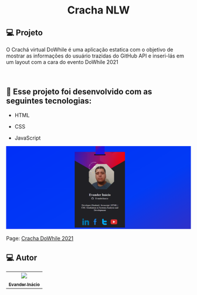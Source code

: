 <h1 align='center'>Cracha NLW</h1>

## 💻  Projeto

O Crachá virtual DoWhile é uma aplicação estatica com o objetivo de mostrar as informações do usuário trazidas do GitHub API e inseri-lás em um layout com a cara do evento DoWhile 2021
 
 <br>

 ## 🚀 Esse projeto foi desenvolvido com as seguintes tecnologias:

  - HTML
 
  - CSS

  - JavaScript

<img src="https://github.com/EvanderInacio/cracha-nlw/blob/main/images/Screenshot1.png?raw=true" alt="print" />

<p> Page: <a href="https://evanderinacio.github.io/cracha-nlw" target="_blank" alt="cracha">Cracha DoWhile 2021</a>  </p>


## 💻 Autor<br>
<table>
  <tr>
    <td align="center">
      <a href="https://github.com/EvanderInacio">
        <img src="https://avatars.githubusercontent.com/u/72362299?s=96&v=4" width="100px;" /><br>
        <sub>
          <b>Evander Inácio</b>
        </sub>
      </a>
    </td>
  </tr>
</table>
